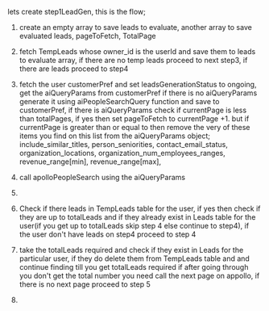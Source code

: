 lets create step1LeadGen, this is the flow;
1. create an empty array to save leads to evaluate, another array to save evaluated leads, pageToFetch, TotalPage

2. fetch TempLeads whose owner_id is the userId and save them to leads to evaluate array, if there are no temp leads proceed to next step3, if there are leads proceed to step4 

3. fetch the user customerPref and set leadsGenerationStatus to ongoing, get the aiQueryParams from customerPref if there is no aiQueryParams generate it using aiPeopleSearchQuery function and save to customerPref, if there is aiQueryParams check if currentPage is less than totalPages, if yes then set pageToFetch to currentPage +1. but if currentPage is greater than or equal to then remove the very of these items you find on this list from the aiQueryParams object; include_similar_titles, person_seniorities, contact_email_status, organization_locations, organization_num_employees_ranges, revenue_range[min], revenue_range[max],  

3. call apolloPeopleSearch using the aiQueryParams
4. 
3. Check if there leads in TempLeads table for the user, if yes then check if they are up to totalLeads and if they already exist in Leads table for the user(if you get up to totalLeads skip step 4 else continue to step4), if the user don't have leads on step4 proceed to step 4
4.  take the totalLeads required and check if they exist in Leads for the particular user, if they do delete them from TempLeads table and and continue finding till you get totalLeads required if after going through you don't get the total number you need call the next page on appollo, if there is no next page proceed to step 5
5. 



